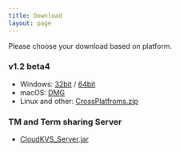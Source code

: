 ```yaml
---
title: Download
layout: page
---
```


Please choose your download based on platform.

### v1.2 beta4

* Windows: [32bit](https://github.com/xulihang/BasicCAT/releases/download/v1.2-beta4/BasicCAT-windows-x86.exe) /  [64bit](https://github.com/xulihang/BasicCAT/releases/download/v1.2-beta4/BasicCAT-windows-x64.exe)
* macOS:  [DMG](https://github.com/xulihang/BasicCAT/releases/download/v1.2-beta4/BasicCAT_mac.dmg)
* Linux and other:  [CrossPlatfroms.zip](https://github.com/xulihang/BasicCAT/releases/download/v1.2-beta4/BasicCAT-crossplatforms.zip)


### TM and Term sharing Server

*  [CloudKVS_Server.jar](https://github.com/xulihang/BasicCAT/releases/download/v1.2-beta2/CloudKVS_Server.jar)